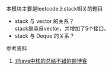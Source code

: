 本模块主要是leetcode上stack相关的题目

* stack 与 vector 的关系？  
stack继承自vector，并增加了5个接口。
* stack 与 Deque 的关系？  



参考资料
1. [对java中栈的总结不错的额博客](https://blog.csdn.net/imbingoer/article/details/85884474)